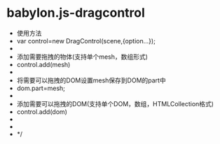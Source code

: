 # babylon.js-dragcontrol
* 使用方法
 * var control=new DragControl(scene,{option...});
 *
 * 添加需要拖拽的物体(支持单个mesh，数组形式)
 * control.add(mesh)
 *
 * 将需要可以拖拽的DOM设置mesh保存到DOM的part中
 * dom.part=mesh;
 *
 * 添加需要可以拖拽的DOM(支持单个DOM，数组，HTMLCollection格式)
 * control.add(dom)
 *
 *
 * */
